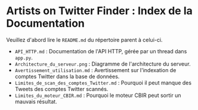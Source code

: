 # Artists on Twitter Finder : Index de la Documentation

Veuillez d'abord lire le `README.md` du répertoire parent à celui-ci.

* `API_HTTP.md` : Documentation de l'API HTTP, gérée par un thread dans `app.py`.
* `Architecture_du_serveur.png` : Diagramme de l'architecture du serveur.
* `Avertissement_utilisation.md` : Avertissement sur l'indexation de comptes Twitter dans la base de données.
* `Limites_de_scan_des_comptes_Twitter.md` : Pourquoi il peut manque des Tweets des comptes Twitter scannés.
* `Limites_du_moteur_CBIR.md` : Pourquoi le moteur CBIR peut sortir un mauvais résultat.
